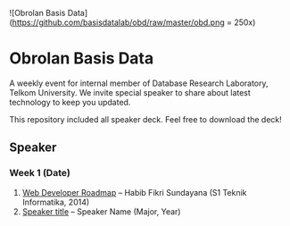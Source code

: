 
![Obrolan Basis Data](https://github.com/basisdatalab/obd/raw/master/obd.png = 250x)

# Obrolan Basis Data
A weekly event for internal member of Database Research Laboratory, Telkom University. We invite special speaker to share about latest technology to keep you updated.

This repository included all speaker deck. Feel free to download the deck!

## Speaker
### Week 1 (Date)
1. [Web Developer Roadmap](https://www.google.com) –
Habib Fikri Sundayana (S1 Teknik Informatika, 2014)
2. [Speaker title](https://www.google.com) –
Speaker Name (Major, Year)
